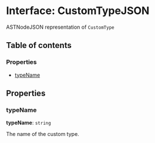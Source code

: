 # Interface: CustomTypeJSON

ASTNodeJSON representation of `CustomType`

## Table of contents

### Properties

* [typeName](/en/auto-docs/fixed-layout-editor/interfaces/CustomTypeJSON.md#typename)

## Properties

### typeName

**typeName**: `string`

The name of the custom type.
